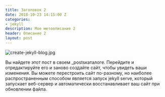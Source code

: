 ```yaml
---
title: Заголовок 2
date: 2018-10-23 14:15:00 Z
categories:
- jekyll
description: Мое метоописание 2
header: Описание 2
layout: post
---
```


![create-jekyll-blog.jpg](/uploads/create-jekyll-blog.jpg)

Вы найдете этот пост в своем _postsкаталоге. Перейдите и отредактируйте его и заново создайте сайт, чтобы увидеть ваши изменения. Вы можете перестроить сайт по-разному, но наиболее распространенным способом является запуск jekyll serve, который запускает веб-сервер и автоматически восстанавливает ваш сайт при обновлении файла.